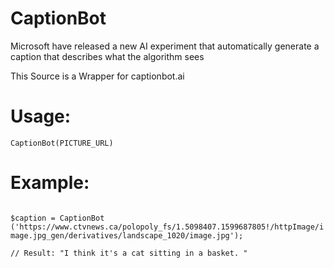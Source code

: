 # CaptionBot
Microsoft have released a new AI experiment that automatically generate a caption that describes what the algorithm sees

This Source is a Wrapper for captionbot.ai

# Usage:
<code>CaptionBot(PICTURE_URL)</code>

# Example:
<code>
$caption = CaptionBot ('https://www.ctvnews.ca/polopoly_fs/1.5098407.1599687805!/httpImage/image.jpg_gen/derivatives/landscape_1020/image.jpg'); <br>
// Result: "I think it's a cat sitting in a basket. "
 </code>
